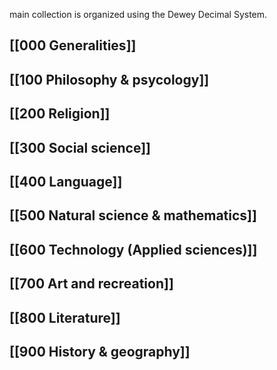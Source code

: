 main collection is organized using the Dewey Decimal System.

## [[000 Generalities]]
## [[100 Philosophy & psycology]]
## [[200 Religion]] 
## [[300 Social science]] 
## [[400 Language]] 
## [[500 Natural science & mathematics]]
## [[600 Technology (Applied sciences)]] 
## [[700 Art and recreation]] 
## [[800 Literature]] 
## [[900 History & geography]] 
